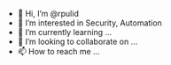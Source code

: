 - 👋 Hi, I’m @rpulid
- 👀 I’m interested in Security, Automation
- 🌱 I’m currently learning ...
- 💞️ I’m looking to collaborate on ...
- 📫 How to reach me ...

<!---
rpulid/rpulid is a ✨ special ✨ repository because its `README.md` (this file) appears on your GitHub profile.
You can click the Preview link to take a look at your changes.
--->
